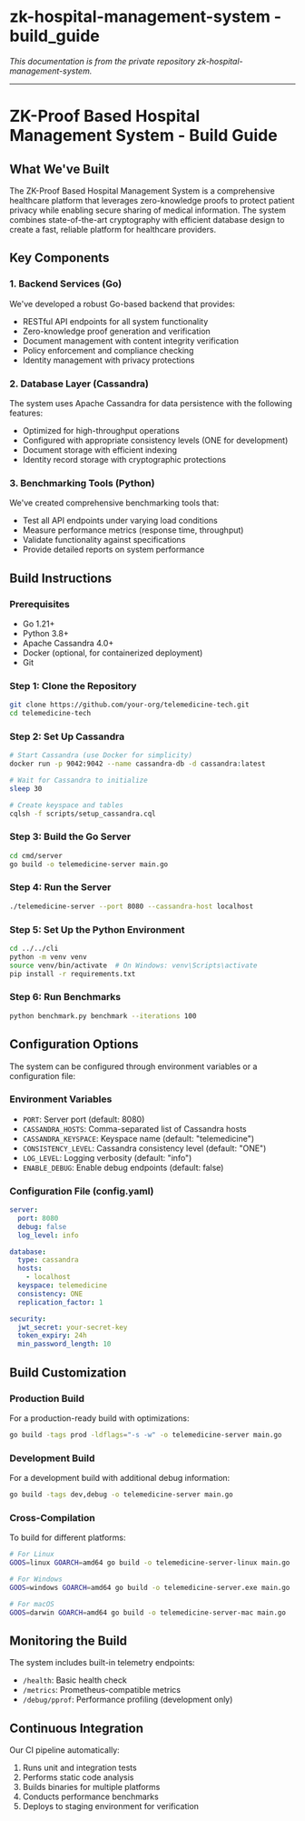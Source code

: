 # zk-hospital-management-system - build_guide

*This documentation is from the private repository zk-hospital-management-system.*

---

# ZK-Proof Based Hospital Management System - Build Guide

## What We've Built

The ZK-Proof Based Hospital Management System is a comprehensive healthcare platform that leverages zero-knowledge proofs to protect patient privacy while enabling secure sharing of medical information. The system combines state-of-the-art cryptography with efficient database design to create a fast, reliable platform for healthcare providers.

## Key Components

### 1. Backend Services (Go)

We've developed a robust Go-based backend that provides:

- RESTful API endpoints for all system functionality
- Zero-knowledge proof generation and verification
- Document management with content integrity verification
- Policy enforcement and compliance checking
- Identity management with privacy protections

### 2. Database Layer (Cassandra)

The system uses Apache Cassandra for data persistence with the following features:

- Optimized for high-throughput operations
- Configured with appropriate consistency levels (ONE for development)
- Document storage with efficient indexing
- Identity record storage with cryptographic protections

### 3. Benchmarking Tools (Python)

We've created comprehensive benchmarking tools that:

- Test all API endpoints under varying load conditions
- Measure performance metrics (response time, throughput)
- Validate functionality against specifications
- Provide detailed reports on system performance

## Build Instructions

### Prerequisites

- Go 1.21+
- Python 3.8+
- Apache Cassandra 4.0+
- Docker (optional, for containerized deployment)
- Git

### Step 1: Clone the Repository

```bash
git clone https://github.com/your-org/telemedicine-tech.git
cd telemedicine-tech
```

### Step 2: Set Up Cassandra

```bash
# Start Cassandra (use Docker for simplicity)
docker run -p 9042:9042 --name cassandra-db -d cassandra:latest

# Wait for Cassandra to initialize
sleep 30

# Create keyspace and tables
cqlsh -f scripts/setup_cassandra.cql
```

### Step 3: Build the Go Server

```bash
cd cmd/server
go build -o telemedicine-server main.go
```

### Step 4: Run the Server

```bash
./telemedicine-server --port 8080 --cassandra-host localhost
```

### Step 5: Set Up the Python Environment

```bash
cd ../../cli
python -m venv venv
source venv/bin/activate  # On Windows: venv\Scripts\activate
pip install -r requirements.txt
```

### Step 6: Run Benchmarks

```bash
python benchmark.py benchmark --iterations 100
```

## Configuration Options

The system can be configured through environment variables or a configuration file:

### Environment Variables

- `PORT`: Server port (default: 8080)
- `CASSANDRA_HOSTS`: Comma-separated list of Cassandra hosts
- `CASSANDRA_KEYSPACE`: Keyspace name (default: "telemedicine")
- `CONSISTENCY_LEVEL`: Cassandra consistency level (default: "ONE")
- `LOG_LEVEL`: Logging verbosity (default: "info")
- `ENABLE_DEBUG`: Enable debug endpoints (default: false)

### Configuration File (config.yaml)

```yaml
server:
  port: 8080
  debug: false
  log_level: info

database:
  type: cassandra
  hosts:
    - localhost
  keyspace: telemedicine
  consistency: ONE
  replication_factor: 1

security:
  jwt_secret: your-secret-key
  token_expiry: 24h
  min_password_length: 10
```

## Build Customization

### Production Build

For a production-ready build with optimizations:

```bash
go build -tags prod -ldflags="-s -w" -o telemedicine-server main.go
```

### Development Build

For a development build with additional debug information:

```bash
go build -tags dev,debug -o telemedicine-server main.go
```

### Cross-Compilation

To build for different platforms:

```bash
# For Linux
GOOS=linux GOARCH=amd64 go build -o telemedicine-server-linux main.go

# For Windows
GOOS=windows GOARCH=amd64 go build -o telemedicine-server.exe main.go

# For macOS
GOOS=darwin GOARCH=amd64 go build -o telemedicine-server-mac main.go
```

## Monitoring the Build

The system includes built-in telemetry endpoints:

- `/health`: Basic health check
- `/metrics`: Prometheus-compatible metrics
- `/debug/pprof`: Performance profiling (development only)

## Continuous Integration

Our CI pipeline automatically:

1. Runs unit and integration tests
2. Performs static code analysis
3. Builds binaries for multiple platforms
4. Conducts performance benchmarks
5. Deploys to staging environment for verification
